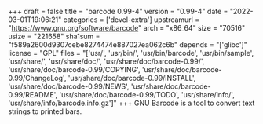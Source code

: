 +++
draft = false
title = "barcode 0.99-4"
version = "0.99-4"
date = "2022-03-01T19:06:21"
categories = ['devel-extra']
upstreamurl = "https://www.gnu.org/software/barcode"
arch = "x86_64"
size = "70516"
usize = "221658"
sha1sum = "f589a2600d9307cebe8274474e887027ea062c6b"
depends = "['glibc']"
license = "GPL"
files = "['usr/', 'usr/bin/', 'usr/bin/barcode', 'usr/bin/sample', 'usr/share/', 'usr/share/doc/', 'usr/share/doc/barcode-0.99/', 'usr/share/doc/barcode-0.99/COPYING', 'usr/share/doc/barcode-0.99/ChangeLog', 'usr/share/doc/barcode-0.99/INSTALL', 'usr/share/doc/barcode-0.99/NEWS', 'usr/share/doc/barcode-0.99/README', 'usr/share/doc/barcode-0.99/TODO', 'usr/share/info/', 'usr/share/info/barcode.info.gz']"
+++
GNU Barcode is a tool to convert text strings to printed bars.